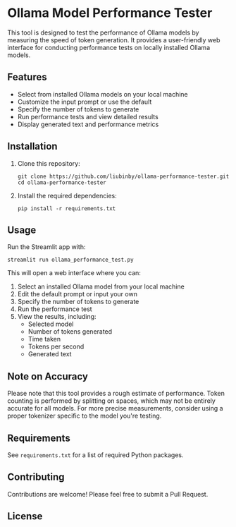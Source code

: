 

# Ollama Model Performance Tester

This tool is designed to test the performance of Ollama models by measuring the speed of token generation. It provides a user-friendly web interface for conducting performance tests on locally installed Ollama models.

## Features

- Select from installed Ollama models on your local machine
- Customize the input prompt or use the default
- Specify the number of tokens to generate
- Run performance tests and view detailed results
- Display generated text and performance metrics

## Installation

1. Clone this repository:
   ```
   git clone https://github.com/liubinby/ollama-performance-tester.git
   cd ollama-performance-tester
   ```

2. Install the required dependencies:
   ```
   pip install -r requirements.txt
   ```

## Usage

Run the Streamlit app with:

```
streamlit run ollama_performance_test.py
```

This will open a web interface where you can:

1. Select an installed Ollama model from your local machine
2. Edit the default prompt or input your own
3. Specify the number of tokens to generate
4. Run the performance test
5. View the results, including:
   - Selected model
   - Number of tokens generated
   - Time taken
   - Tokens per second
   - Generated text

## Note on Accuracy

Please note that this tool provides a rough estimate of performance. Token counting is performed by splitting on spaces, which may not be entirely accurate for all models. For more precise measurements, consider using a proper tokenizer specific to the model you're testing.

## Requirements

See `requirements.txt` for a list of required Python packages.

## Contributing

Contributions are welcome! Please feel free to submit a Pull Request.

## License

